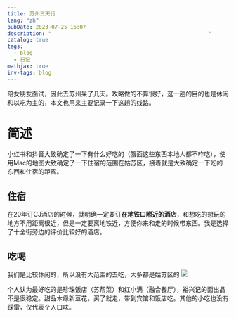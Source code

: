 ```yaml
---
title: 苏州三天行
lang: "zh"
pubDate: 2023-07-25 16:07
description: "                                                  "
catalog: true
tags:
  - blog
  - 日记
mathjax: true
inv-tags: blog
---
```


陪女朋友面试，因此去苏州呆了几天。攻略做的不算很好，这一趟的目的也是休闲和以吃为主的，本文也用来主要记录一下这趟的线路。

# 简述

小红书和抖音大致确定了一下有什么好吃的（蟹面这些东西本地人都不咋吃），使用Mac的地图大致确定了一下住宿的范围在姑苏区，接着就是大致确定一下吃的东西和住宿的距离。

## 住宿

在20年订CJ酒店的时候，就明确一定要订**在地铁口附近的酒店**，和想吃的想玩的地方不用距离很近，但是一定要离地铁近，方便你来和走的时候带东西。我是选择了十全街旁边的评价比较好的酒店。

## 吃喝

我们是比较休闲的，所以没有大范围的去吃，大多都是姑苏区的
![](https://img.asyncx.top/images/202308131026728.png)

个人认为最好吃的是珍珠饭店（苏帮菜）和红小满（融合餐厅），裕兴记的面出品不是很稳定。甜品木缘新豆花，买了就走，带到宾馆和饭店吃。其他的小吃也没有踩雷，仅代表个人口味。
